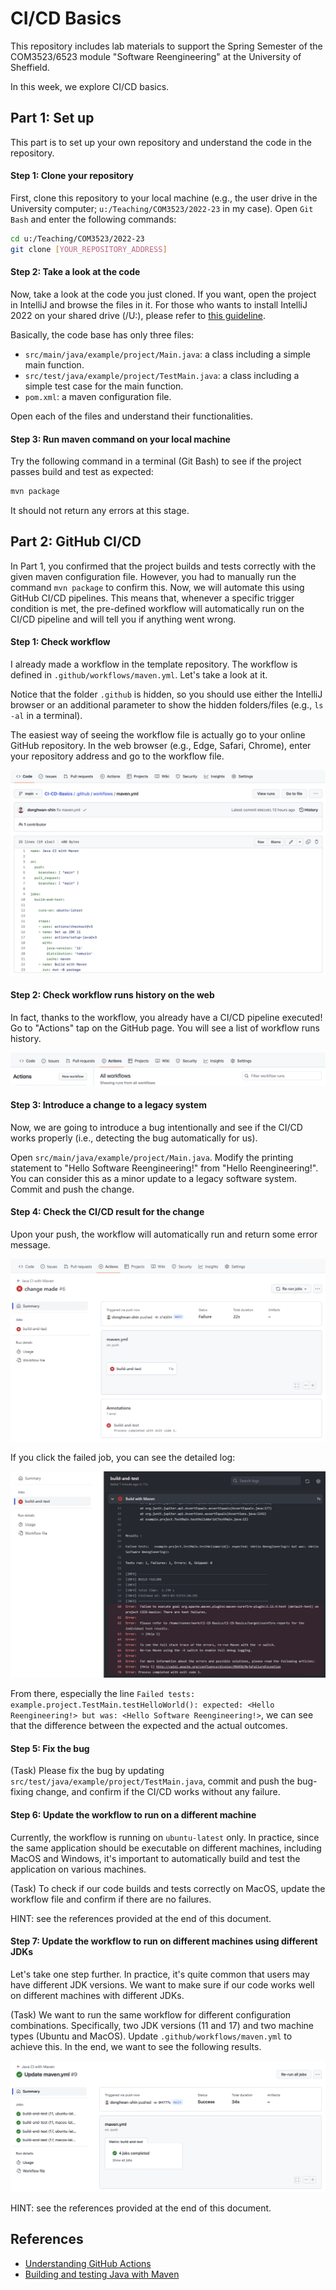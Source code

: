 # CI/CD Basics

This repository includes lab materials to support the Spring Semester of the COM3523/6523 module
"Software Reengineering" at the University of Sheffield.

In this week, we explore CI/CD basics.

## Part 1: Set up

This part is to set up your own repository and understand the code in the repository.

#### Step 1: Clone your repository
First, clone this repository to your local machine (e.g., the user drive in the University computer; `u:/Teaching/COM3523/2022-23` in my case). Open `Git Bash` and enter the following commands:

```bash
cd u:/Teaching/COM3523/2022-23
git clone [YOUR_REPOSITORY_ADDRESS]
```

#### Step 2: Take a look at the code
Now, take a look at the code you just cloned.
If you want, open the project in IntelliJ and browse the files in it.
For those who wants to install IntelliJ 2022 on your shared drive (/U:), please refer to [this guideline](install-intellij-user-drive.md).


Basically, the code base has only three files:
- `src/main/java/example/project/Main.java`: a class including a simple main function.
- `src/test/java/example/project/TestMain.java`: a class including a simple test case for the main function.
- `pom.xml`: a maven configuration file.

Open each of the files and understand their functionalities.

#### Step 3: Run maven command on your local machine
Try the following command in a terminal (Git Bash) to see if the project passes build and test as expected:
```bash
mvn package
```
It should not return any errors at this stage.


## Part 2: GitHub CI/CD

In Part 1, you confirmed that the project builds and tests correctly with the given maven configuration file.
However, you had to manually run the command `mvn package` to confirm this.
Now, we will automate this using GitHub CI/CD pipelines.
This means that, whenever a specific trigger condition is met, the pre-defined workflow will automatically run on the CI/CD pipeline and will tell you if anything went wrong.

#### Step 1: Check workflow
I already made a workflow in the template repository. The workflow is defined in `.github/workflows/maven.yml`. Let's take a look at it.

Notice that the folder `.github` is hidden, so you should use either the IntelliJ browser or an additional parameter to show the hidden folders/files (e.g., `ls -al` in a terminal).

The easiest way of seeing the workflow file is actually go to your online GitHub repository. In the web browser (e.g., Edge, Safari, Chrome), enter your repository address and go to the workflow file.

![GitHub workflow](images/workflow-github.png)

#### Step 2: Check workflow runs history on the web
In fact, thanks to the workflow, you already have a CI/CD pipeline executed! Go to "Actions" tap on the GitHub page. You will see a list of workflow runs history.

![GitHub actions](images/actions-button.png)

#### Step 3: Introduce a change to a legacy system
Now, we are going to introduce a bug intentionally and see if the CI/CD works properly (i.e., detecting the bug automatically for us).

Open `src/main/java/example/project/Main.java`. Modify the printing statement to "Hello Software Reengineering!" from "Hello Reengineering!". You can consider this as a minor update to a legacy software system. Commit and push the change.

#### Step 4: Check the CI/CD result for the change
Upon your push, the workflow will automatically run and return some error message.

![GitHub Actions Failed](images/bug-detected.png)

If you click the failed job, you can see the detailed log:

![GitHub Actions Failed](images/fail-log.png)

From there, especially the line `Failed tests:   example.project.TestMain.testHelloWorld(): expected: <Hello Reengineering!> but was: <Hello Software Reengineering!>`, we can see that the difference between the expected and the actual outcomes.

#### Step 5: Fix the bug

(Task) Please fix the bug by updating `src/test/java/example/project/TestMain.java`, commit and push the bug-fixing change, and confirm if the CI/CD works without any failure.

#### Step 6: Update the workflow to run on a different machine

Currently, the workflow is running on `ubuntu-latest` only. In practice, since the same application should be executable on different machines, including MacOS and Windows, it's important to automatically build and test the application on various machines.

(Task) To check if our code builds and tests correctly on MacOS, update the workflow file and confirm if there are no failures.

HINT: see the references provided at the end of this document.

#### Step 7: Update the workflow to run on different machines using different JDKs

Let's take one step further. In practice, it's quite common that users may have different JDK versions. We want to make sure if our code works well on different machines with different JDKs.

(Task) We want to run the same workflow for different configuration combinations. Specifically, two JDK versions (11 and 17) and two machine types (Ubuntu and MacOS). Update `.github/workflows/maven.yml` to achieve this. In the end, we want to see the following results.

![GitHub Workflow Combinations](images/config-combination.png)

HINT: see the references provided at the end of this document.

## References
- [Understanding GitHub Actions](https://docs.github.com/en/actions/learn-github-actions/understanding-github-actions)
- [Building and testing Java with Maven](https://docs.github.com/en/actions/automating-builds-and-tests/building-and-testing-java-with-maven)
